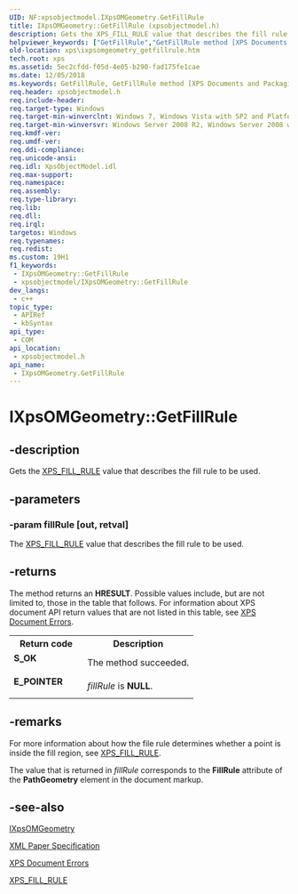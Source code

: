 ```yaml
---
UID: NF:xpsobjectmodel.IXpsOMGeometry.GetFillRule
title: IXpsOMGeometry::GetFillRule (xpsobjectmodel.h)
description: Gets the XPS_FILL_RULE value that describes the fill rule to be used.
helpviewer_keywords: ["GetFillRule","GetFillRule method [XPS Documents and Packaging]","GetFillRule method [XPS Documents and Packaging]","IXpsOMGeometry interface","IXpsOMGeometry interface [XPS Documents and Packaging]","GetFillRule method","IXpsOMGeometry.GetFillRule","IXpsOMGeometry::GetFillRule","xps.ixpsomgeometry_getfillrule","xpsobjectmodel/IXpsOMGeometry::GetFillRule"]
old-location: xps\ixpsomgeometry_getfillrule.htm
tech.root: xps
ms.assetid: 5ec2cfdd-f05d-4e05-b290-fad175fe1cae
ms.date: 12/05/2018
ms.keywords: GetFillRule, GetFillRule method [XPS Documents and Packaging], GetFillRule method [XPS Documents and Packaging],IXpsOMGeometry interface, IXpsOMGeometry interface [XPS Documents and Packaging],GetFillRule method, IXpsOMGeometry.GetFillRule, IXpsOMGeometry::GetFillRule, xps.ixpsomgeometry_getfillrule, xpsobjectmodel/IXpsOMGeometry::GetFillRule
req.header: xpsobjectmodel.h
req.include-header: 
req.target-type: Windows
req.target-min-winverclnt: Windows 7, Windows Vista with SP2 and Platform Update for Windows Vista [desktop apps \| UWP apps]
req.target-min-winversvr: Windows Server 2008 R2, Windows Server 2008 with SP2 and Platform Update for Windows Server 2008 [desktop apps \| UWP apps]
req.kmdf-ver: 
req.umdf-ver: 
req.ddi-compliance: 
req.unicode-ansi: 
req.idl: XpsObjectModel.idl
req.max-support: 
req.namespace: 
req.assembly: 
req.type-library: 
req.lib: 
req.dll: 
req.irql: 
targetos: Windows
req.typenames: 
req.redist: 
ms.custom: 19H1
f1_keywords:
 - IXpsOMGeometry::GetFillRule
 - xpsobjectmodel/IXpsOMGeometry::GetFillRule
dev_langs:
 - c++
topic_type:
 - APIRef
 - kbSyntax
api_type:
 - COM
api_location:
 - xpsobjectmodel.h
api_name:
 - IXpsOMGeometry.GetFillRule
---
```


# IXpsOMGeometry::GetFillRule


## -description

Gets the  <a href="/windows/win32/api/xpsobjectmodel/ne-xpsobjectmodel-xps_fill_rule">XPS_FILL_RULE</a> value that describes the fill rule to be used.

## -parameters

### -param fillRule [out, retval]

The <a href="/windows/win32/api/xpsobjectmodel/ne-xpsobjectmodel-xps_fill_rule">XPS_FILL_RULE</a> value that describes the fill rule to be used.

## -returns

The method returns an <b>HRESULT</b>. Possible values include, but are not limited to, those in the table that follows. For information about  XPS document API return values that are not listed in this table, see <a href="/previous-versions/windows/desktop/dd372955(v=vs.85)">XPS Document Errors</a>.

<table>
<tr>
<th>Return code</th>
<th>Description</th>
</tr>
<tr>
<td width="40%">
<dl>
<dt><b>S_OK</b></dt>
</dl>
</td>
<td width="60%">
The method succeeded.

</td>
</tr>
<tr>
<td width="40%">
<dl>
<dt><b>E_POINTER</b></dt>
</dl>
</td>
<td width="60%">
<i>fillRule</i> is <b>NULL</b>.

</td>
</tr>
</table>

## -remarks

For more information about how the file rule determines whether a point is inside the fill region, see <a href="/windows/win32/api/xpsobjectmodel/ne-xpsobjectmodel-xps_fill_rule">XPS_FILL_RULE</a>. 

The value that is returned in <i>fillRule</i>  corresponds to the <b>FillRule</b> attribute of the <b>PathGeometry</b> element in the document markup.

## -see-also

<a href="/windows/desktop/api/xpsobjectmodel/nn-xpsobjectmodel-ixpsomgeometry">IXpsOMGeometry</a>



<a href="https://en.wikipedia.org/wiki/Open_XML_Paper_Specification">XML Paper Specification</a>



<a href="/previous-versions/windows/desktop/dd372955(v=vs.85)">XPS Document Errors</a>



<a href="/windows/win32/api/xpsobjectmodel/ne-xpsobjectmodel-xps_fill_rule">XPS_FILL_RULE</a>